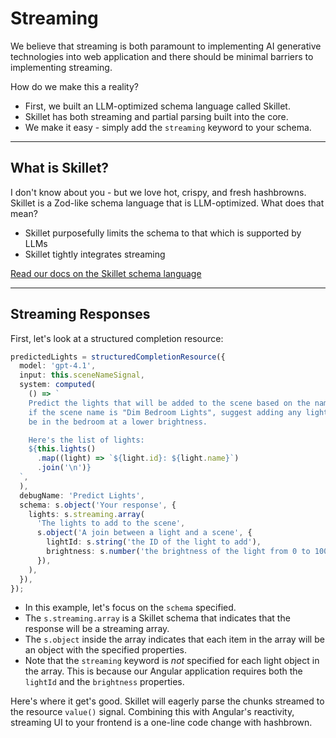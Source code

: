 # Streaming

We believe that streaming is both paramount to implementing AI generative technologies into web application and there should be minimal barriers to implementing streaming.

How do we make this a reality?

- First, we built an LLM-optimized schema language called Skillet.
- Skillet has both streaming and partial parsing built into the core.
- We make it easy - simply add the `streaming` keyword to your schema.

---

## What is Skillet?

I don't know about you - but we love hot, crispy, and fresh hashbrowns.
Skillet is a Zod-like schema language that is LLM-optimized.
What does that mean?

- Skillet purposefully limits the schema to that which is supported by LLMs
- Skillet tightly integrates streaming

[Read our docs on the Skillet schema language](/docs/angular/concept/schema)

---

## Streaming Responses

First, let's look at a structured completion resource:

<www-code-example header="scene-form-dialog.component.ts">

```ts
predictedLights = structuredCompletionResource({
  model: 'gpt-4.1',
  input: this.sceneNameSignal,
  system: computed(
    () => `
    Predict the lights that will be added to the scene based on the name. For example,
    if the scene name is "Dim Bedroom Lights", suggest adding any lights that might
    be in the bedroom at a lower brightness.

    Here's the list of lights:
    ${this.lights()
      .map((light) => `${light.id}: ${light.name}`)
      .join('\n')}
  `,
  ),
  debugName: 'Predict Lights',
  schema: s.object('Your response', {
    lights: s.streaming.array(
      'The lights to add to the scene',
      s.object('A join between a light and a scene', {
        lightId: s.string('the ID of the light to add'),
        brightness: s.number('the brightness of the light from 0 to 100'),
      }),
    ),
  }),
});
```

</www-code-example>

- In this example, let's focus on the `schema` specified.
- The `s.streaming.array` is a Skillet schema that indicates that the response will be a streaming array.
- The `s.object` inside the array indicates that each item in the array will be an object with the specified properties.
- Note that the `streaming` keyword is _not_ specified for each light object in the array. This is because our Angular application requires both the `lightId` and the `brightness` properties.

Here's where it get's good.
Skillet will eagerly parse the chunks streamed to the resource `value()` signal.
Combining this with Angular's reactivity, streaming UI to your frontend is a one-line code change with hashbrown.
